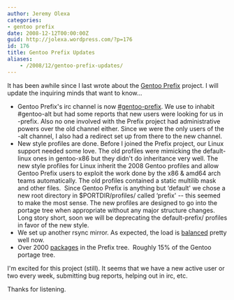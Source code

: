 ```yaml
---
author: Jeremy Olexa
categories:
- gentoo prefix
date: 2008-12-12T00:00:00Z
guid: http://jolexa.wordpress.com/?p=176
id: 176
title: Gentoo Prefix Updates
aliases:
    - /2008/12/gentoo-prefix-updates/
---
```


It has been awhile since I last wrote about the [Gentoo Prefix][1] project. I will update the inquiring minds that want to know...

  * Gentoo Prefix's irc channel is now [#gentoo-prefix][2]. We use to inhabit #gentoo-alt but had some reports that new users were looking for us in -prefix. Also no one involved with the Prefix project had administrative powers over the old channel either. Since we were the only users of the -alt channel, I also had a redirect set up from there to the new channel.
  * New style profiles are done. Before I joined the Prefix project, our Linux support needed some love. The old profiles were mimicking the default-linux ones in gentoo-x86 but they didn't do inheritance very well. The new style profiles for Linux inherit the 2008 Gentoo profiles and allow Gentoo Prefix users to exploit the work done by the x86 & amd64 arch teams automatically. The old profiles contained a static multilib mask and other files.  Since Gentoo Prefix is anything but &#8216;default' we chose a new root directory in $PORTDIR/profiles/ called &#8216;prefix' -- this seemed to make the most sense. The new profiles are designed to go into the portage tree when appropriate without any major structure changes. Long story short, soon we will be deprecating the default-prefix/ profiles in favor of the new style.
  * We set up another rsync mirror. As expected, the load is [balanced][3] pretty well now.
  * Over 2000 [packages][4] in the Prefix tree.  Roughly 15% of the Gentoo portage tree.

I'm excited for this project (still). It seems that we have a new active user or two every week, submitting bug reports, helping out in irc, etc.

Thanks for listening.

 [1]: http://www.gentoo.org/proj/en/gentoo-alt/prefix/index.xml
 [2]: irc://irc.gentoo.org/#gentoo-prefix
 [3]: http://stats.prefix.freens.org/rsync-usage.png
 [4]: http://stats.prefix.freens.org/keywords-packages.png